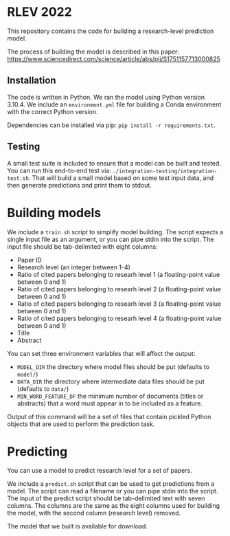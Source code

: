 # RLEV 2022

This repository contains the code for building a research-level prediction model.

The process of building the model is described in this paper:
https://www.sciencedirect.com/science/article/abs/pii/S1751157713000825

## Installation

The code is written in Python. We ran the model using Python version 3.10.4.
We include an `environment.yml` file for building a Conda environment with the correct Python version.

Dependencies can be installed via pip: `pip install -r requirements.txt`.

## Testing

A small test suite is included to ensure that a model can be built and tested.
You can run this end-to-end test via: `./integration-testing/integration-test.sh`.
That will build a small model based on some test input data, and then generate predictions and print them to stdout.

# Building models

We include a `train.sh` script to simplify model building.
The script expects a single input file as an argument, or you can pipe stdin into the script.
The input file should be tab-delimited with eight columns:

* Paper ID
* Research level (an integer between 1-4)
* Ratio of cited papers belonging to researh level 1 (a floating-point value between 0 and 1)
* Ratio of cited papers belonging to researh level 2 (a floating-point value between 0 and 1)
* Ratio of cited papers belonging to researh level 3 (a floating-point value between 0 and 1)
* Ratio of cited papers belonging to researh level 4 (a floating-point value between 0 and 1)
* Title
* Abstract

You can set three environment variables that will affect the output:

* `MODEL_DIR` the directory where model files should be put (defaults to `model/`)
* `DATA_DIR` the directory where intermediate data files should be put (defaults to `data/`)
* `MIN_WORD_FEATURE_DF` the minimum number of documents (titles or abstracts) that a word must appear in to be included as a feature.

Output of this command will be a set of files that contain pickled Python objects that are used to perform the prediction task.

# Predicting

You can use a model to predict research level for a set of papers.

We include a `predict.sh` script that can be used to get predictions from a model.
The script can read a filename or you can pipe stdin into the script.
The input of the predict script should be tab-delimited text with seven columns.
The columns are the same as the eight columns used for building the model, with the second column (research level) removed.

The model that we built is available for download.
